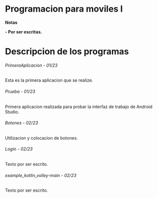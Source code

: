 # Programacion para moviles I

<!----Notas---->
**Notas**

**- Por ser escritas.**
<!----Separador de las notas---->

<!----Directorio con descripcion de los programas---->
# Descripcion de los programas
###### PrimeraAplicacion - 01/23
Esta es la primera aplicacion que se realize.

<!----Separador---->

###### Prueba - 01/23
Primera aplicacion realizada para probar la interfaz de trabajo de Android Studio.

<!----Separador---->

###### Botones - 02/23
Utilizacion y colocacion de botones.

<!----Separador---->

###### Login - 02/23
Texto por ser escrito.

<!----Separador---->

###### example_kotlin_volley-main - 02/23
Texto por ser escrito.

<!----Separador del directorio con descripcion de los programas---->